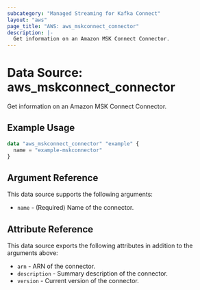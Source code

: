 ```yaml
---
subcategory: "Managed Streaming for Kafka Connect"
layout: "aws"
page_title: "AWS: aws_mskconnect_connector"
description: |-
  Get information on an Amazon MSK Connect Connector.
---
```


# Data Source: aws_mskconnect_connector

Get information on an Amazon MSK Connect Connector.

## Example Usage

```terraform
data "aws_mskconnect_connector" "example" {
  name = "example-mskconnector"
}
```

## Argument Reference

This data source supports the following arguments:

* `name` - (Required) Name of the connector.

## Attribute Reference

This data source exports the following attributes in addition to the arguments above:

* `arn` - ARN of the connector.
* `description` - Summary description of the connector.
* `version` - Current version of the connector.
